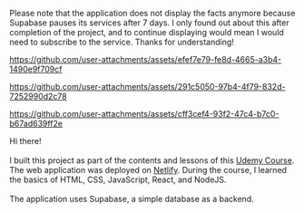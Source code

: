Please note that the application does not display the facts anymore because Supabase pauses its services after 7 days. I only found out about this after completion of the project, and to continue displaying would mean I would need to subscribe to the service. Thanks for understanding!



https://github.com/user-attachments/assets/efef7e79-fe8d-4665-a3b4-1490e9f709cf



https://github.com/user-attachments/assets/291c5050-97b4-4f79-832d-7252990d2c78



https://github.com/user-attachments/assets/cff3cef4-93f2-47c4-b7c0-b67ad639ff2e



Hi there! <br><br>I built this project as part of the contents and lessons of this [Udemy Course](https://www.udemy.com/course/full-stack-crash-course/?couponCode=24T7MT72224).
The web application was deployed on [Netlify](https://todayilearned-duc.netlify.app/). 
During the course, I learned the basics of HTML, CSS, JavaScript, React, and NodeJS.<br><br> The application uses Supabase, a simple database as a backend. 

